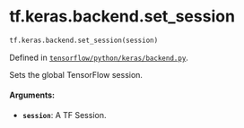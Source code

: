 <div itemscope itemtype="http://developers.google.com/ReferenceObject">
<meta itemprop="name" content="tf.keras.backend.set_session" />
<meta itemprop="path" content="Stable" />
</div>

# tf.keras.backend.set_session

``` python
tf.keras.backend.set_session(session)
```



Defined in [`tensorflow/python/keras/backend.py`](/code/stable/tensorflow/python/keras/backend.py).

Sets the global TensorFlow session.

#### Arguments:

* <b>`session`</b>: A TF Session.